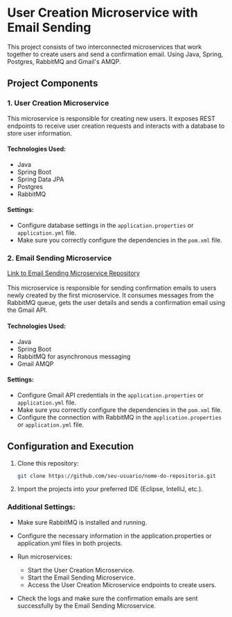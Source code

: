# User Creation Microservice with Email Sending

This project consists of two interconnected microservices that work together to create users and send a confirmation email. Using Java, Spring, Postgres, RabbitMQ and Gmail's AMQP.

## Project Components

### 1. User Creation Microservice

This microservice is responsible for creating new users. It exposes REST endpoints to receive user creation requests and interacts with a database to store user information.

#### Technologies Used:
- Java
- Spring Boot
- Spring Data JPA
- Postgres
- RabbitMQ

#### Settings:
- Configure database settings in the `application.properties` or `application.yml` file.
- Make sure you correctly configure the dependencies in the `pom.xml` file.

### 2. Email Sending Microservice

<a href="https://github.com/GuiEstevamCorrea/Email_Microservice/tree/main">
  Link to Email Sending Microservice Repository
  </a> <br/> <br/>
This microservice is responsible for sending confirmation emails to users newly created by the first microservice. It consumes messages from the RabbitMQ queue, gets the user details and sends a confirmation email using the Gmail API.

#### Technologies Used:
- Java
- Spring Boot
- RabbitMQ for asynchronous messaging
- Gmail AMQP

#### Settings:
- Configure Gmail API credentials in the `application.properties` or `application.yml` file.
- Make sure you correctly configure the dependencies in the `pom.xml` file.
- Configure the connection with RabbitMQ in the `application.properties` or `application.yml` file.

## Configuration and Execution

1. Clone this repository:

    ```bash
    git clone https://github.com/seu-usuario/nome-do-repositorio.git

2. Import the projects into your preferred IDE (Eclipse, IntelliJ, etc.).

### Additional Settings:

- Make sure RabbitMQ is installed and running.
- Configure the necessary information in the application.properties or application.yml files in both projects.

- Run microservices:

    - Start the User Creation Microservice.
    - Start the Email Sending Microservice.
    - Access the User Creation Microservice endpoints to create users.

- Check the logs and make sure the confirmation emails are sent successfully by the Email Sending Microservice.